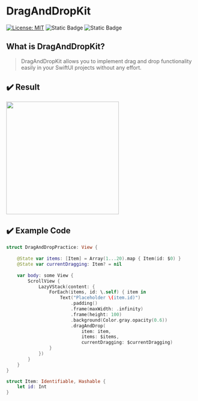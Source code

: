 # DragAndDropKit
[![License: MIT](https://img.shields.io/badge/License-MIT-yellow.svg)](https://opensource.org/licenses/MIT)
![Static Badge](https://img.shields.io/badge/iOS-v14-blue)
![Static Badge](https://img.shields.io/badge/Swift-5.4-orange)

## What is DragAndDropKit?
> DragAndDropKit allows you to implement drag and drop functionality easily in your SwiftUI projects without any effort.

## ✔️ Result 
<img src="https://github.com/insub4067/DragAndDropKit/assets/85481204/fa0b1cec-6294-47f1-bff2-94c1a953fb07" width="300">

## ✔️ Example Code
```swift
struct DragAndDropPractice: View {
    
    @State var items: [Item] = Array(1...20).map { Item(id: $0) }
    @State var currentDragging: Item? = nil
    
    var body: some View {
        ScrollView {
            LazyVStack(content: {
                ForEach(items, id: \.self) { item in
                    Text("Placeholder \(item.id)")
                        .padding()
                        .frame(maxWidth: .infinity)
                        .frame(height: 100)
                        .background(Color.gray.opacity(0.6))
                        .dragAndDrop(
                            item: item,
                            items: $items,
                            currentDragging: $currentDragging)
                }
            })
        }
    }
}

struct Item: Identifiable, Hashable {
    let id: Int
}
```
